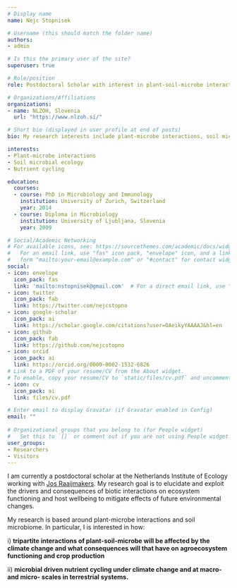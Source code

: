 ```yaml
---
# Display name
name: Nejc Stopnisek

# Username (this should match the folder name)
authors:
- admin

# Is this the primary user of the site?
superuser: true

# Role/position
role: Postdoctoral Scholar with interest in plant-soil-microbe interactions

# Organizations/Affiliations
organizations:
- name: NLZOH, Slovenia 
  url: "https://www.nlzoh.si/"

# Short bio (displayed in user profile at end of posts)
bio: My research interests include plant-microbe interactions, soil microbial ecology and nutrient cycling.

interests:
- Plant-microbe interactions
- Soil microbial ecology
- Nutrient cycling

education:
  courses:
  - course: PhD in Microbiology and Immunology
    institution: University of Zurich, Switzerland
    year: 2014
  - course: Diploma in Microbiology
    institution: University of Ljubljana, Slovenia
    year: 2009

# Social/Academic Networking
# For available icons, see: https://sourcethemes.com/academic/docs/widgets/#icons
#   For an email link, use "fas" icon pack, "envelope" icon, and a link in the
#   form "mailto:your-email@example.com" or "#contact" for contact widget.
social:
- icon: envelope
  icon_pack: fas
  link: 'mailto:nstopnisek@gmail.com'  # For a direct email link, use "mailto:test@example.org".
- icon: twitter
  icon_pack: fab
  link: https://twitter.com/nejcstopno
- icon: google-scholar
  icon_pack: ai
  link: https://scholar.google.com/citations?user=OAeikyYAAAAJ&hl=en
- icon: github
  icon_pack: fab
  link: https://github.com/nejcstopno
- icon: orcid
  icon_pack: ai
  link: https://orcid.org/0000-0002-1532-6826 
# Link to a PDF of your resume/CV from the About widget.
# To enable, copy your resume/CV to `static/files/cv.pdf` and uncomment the lines below.  
- icon: cv
  icon_pack: ai
  link: files/cv.pdf

# Enter email to display Gravatar (if Gravatar enabled in Config)
email: ""
  
# Organizational groups that you belong to (for People widget)
#   Set this to `[]` or comment out if you are not using People widget.  
user_groups:
- Researchers
- Visitors
---
```


I am currently a postdoctoral scholar at the Netherlands Institute of Ecology working with [Jos Raaijmakers](https://nioo.knaw.nl/en/employees/jos-raaijmakers). My research goal is to elucidate and exploit the drivers and consequences of biotic interactions on ecosystem functioning and host wellbeing to mitigate effects of future environmental changes. 

My research is based around plant-microbe interactions and soil microbiome. In particular, I is interested in how: 

i) __tripartite interactions of plant-soil-microbe will be affected by the climate change and what consequences will that have on agroecosystem functioning and crop production__

ii) __microbial driven nutrient cycling under climate change and at macro- and micro- scales in terrestrial systems.__ 

